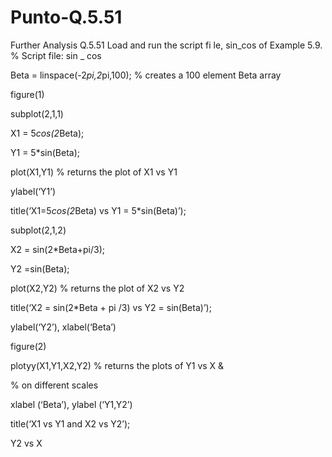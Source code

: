 # Punto-Q.5.51
Further Analysis
Q.5.51 Load and run the script fi le, sin_cos of Example 5.9.
% Script file: sin _ cos

Beta = linspace(-2*pi,2*pi,100); % creates a 100 element Beta array

figure(1)

subplot(2,1,1)

X1 = 5*cos(2*Beta);

Y1 = 5*sin(Beta);

plot(X1,Y1) % returns the plot of X1 vs Y1

ylabel(‘Y1’)

title(‘X1=5*cos(2*Beta) vs Y1 = 5*sin(Beta)’);

subplot(2,1,2)

X2 = sin(2*Beta+pi/3);

Y2 =sin(Beta);

plot(X2,Y2) % returns the plot of X2 vs Y2

title(‘X2 = sin(2*Beta + pi /3) vs Y2 = sin(Beta)’);

ylabel(‘Y2’), xlabel(‘Beta’)

figure(2)

plotyy(X1,Y1,X2,Y2) % returns the plots of Y1 vs X & 

 % on different scales

xlabel (‘Beta’), ylabel (‘Y1,Y2’)

title(‘X1 vs Y1 and X2 vs Y2’);

Y2 vs X
